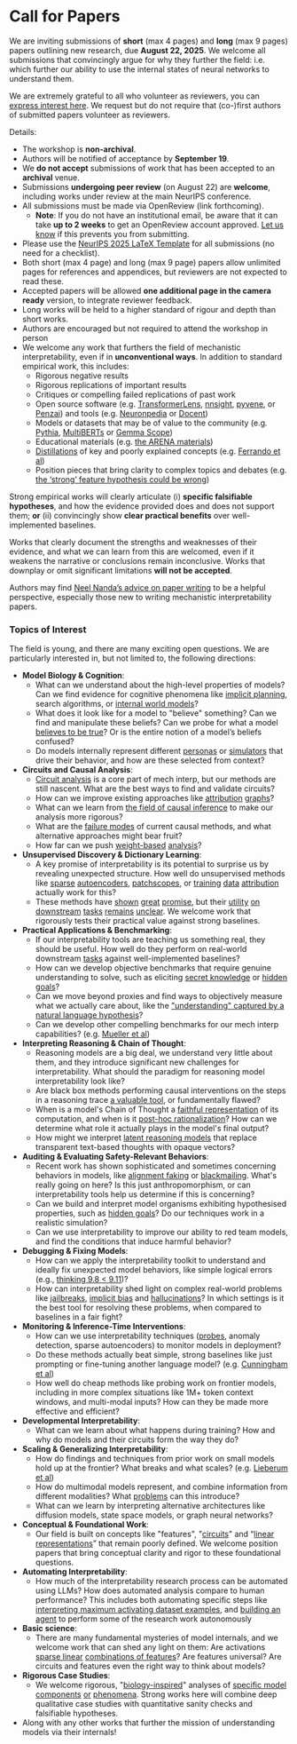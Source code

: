 # Call for Papers
We are inviting submissions of **short** (max 4 pages) and **long** (max 9 pages) papers outlining new research, due **August 22, 2025**. We welcome all submissions that convincingly argue for why they further the field: i.e. which further our ability to use the internal states of neural networks to understand them. 

We are extremely grateful to all who volunteer as reviewers, you can [express interest here](https://www.google.com/url?q=https://docs.google.com/forms/d/e/1FAIpQLSdiw1SJllzoTz_nqzDTzTOGb9DV3W_truQyh-WvYj_QGIi7Mg/viewform?usp%3Ddialog&sa=D&source=editors&ust=1753358848695729&usg=AOvVaw0sR-71V7YtcVgThhTbnMEF). We request but do not require that (co-)first authors of submitted papers volunteer as reviewers. 

Details: 
* The workshop is **non-archival**.
* Authors will be notified of acceptance by **September 19**.
* We **do not accept** submissions of work that has been accepted to an **archival** venue.
* Submissions **undergoing peer review** (on August 22) are **welcome**, including works under review at the main NeurIPS conference.
* All submissions must be made via OpenReview (link forthcoming).
  * **Note**: If you do not have an institutional email, be aware that it can take **up to 2 weeks** to get an OpenReview account approved. [Let us know](mailto:neurips2025@mechinterpworkshop.com) if this prevents you from submitting.
* Please use the [NeurIPS 2025 LaTeX Template](https://www.google.com/url?q=https://media.neurips.cc/Conferences/NeurIPS2025/Styles.zip&sa=D&source=editors&ust=1753358848699106&usg=AOvVaw2Y-kOD9r0dfAuembz5MH9U) for all submissions (no need for a checklist).
* Both short (max 4 page) and long (max 9 page) papers allow unlimited pages for references and appendices, but reviewers are not expected to read these.
* Accepted papers will be allowed **one additional page in the camera ready** version, to integrate reviewer feedback.
* Long works will be held to a higher standard of rigour and depth than short works.
* Authors are encouraged but not required to attend the workshop in person
* We welcome any work that furthers the field of mechanistic interpretability, even if in **unconventional ways**. In addition to standard empirical work, this includes:
  * Rigorous negative results
  * Rigorous replications of important results
  * Critiques or compelling failed replications of past work
  * Open source software (e.g. [TransformerLens](https://www.google.com/url?q=https://github.com/neelnanda-io/TransformerLens&sa=D&source=editors&ust=1753358848702025&usg=AOvVaw1oBkS2iKCP9IWKlzyp_u_g), [nnsight](https://www.google.com/url?q=https://github.com/ndif-team/nnsight&sa=D&source=editors&ust=1753358848702222&usg=AOvVaw1NtWSC8hCgNJYKPqxRknPl), [pyvene](https://www.google.com/url?q=https://github.com/stanfordnlp/pyvene/tree/main/pyvene/models/mlp&sa=D&source=editors&ust=1753358848702426&usg=AOvVaw1g0i0N_zP4E2SEvSmBxpu1), or [Penzai](https://www.google.com/url?q=https://github.com/google-deepmind/penzai&sa=D&source=editors&ust=1753358848702648&usg=AOvVaw29L0wHyLVvlddcDcrCuTSH)) and tools (e.g. [Neuronpedia](https://www.google.com/url?q=http://neuronpedia.org&sa=D&source=editors&ust=1753358848702858&usg=AOvVaw0gFEZtSRNfjCR6MnnXNoam) or [Docent](https://www.google.com/url?q=https://transluce.org/introducing-docent&sa=D&source=editors&ust=1753358848703062&usg=AOvVaw1MLWEhoJt1pa6af4la93pe))
  * Models or datasets that may be of value to the community (e.g. [Pythia](https://www.google.com/url?q=https://arxiv.org/abs/2304.01373&sa=D&source=editors&ust=1753358848703465&usg=AOvVaw2uluDSnEawQ1tQu-Y5RCvu), [MultiBERTs](https://www.google.com/url?q=https://arxiv.org/abs/2106.16163&sa=D&source=editors&ust=1753358848703640&usg=AOvVaw3lijG2u1pBffu-ki-on0sV) or [Gemma Scope](https://www.google.com/url?q=https://arxiv.org/abs/2408.05147&sa=D&source=editors&ust=1753358848703821&usg=AOvVaw2hQW2QMtt42bvsbIVTq718))
  * Educational materials (e.g. [the ARENA materials](https://www.google.com/url?q=https://arena3-chapter1-transformer-interp.streamlit.app/&sa=D&source=editors&ust=1753358848704211&usg=AOvVaw2l_VzP8ILkHIVMvL7xdNMD))
  * [Distillations](https://www.google.com/url?q=https://distill.pub/2017/research-debt/&sa=D&source=editors&ust=1753358848704468&usg=AOvVaw3lq-yJUO8khytiyTwRCc3D) of key and poorly explained concepts (e.g. [Ferrando et al](https://www.google.com/url?q=https://arxiv.org/abs/2405.00208&sa=D&source=editors&ust=1753358848704842&usg=AOvVaw34S8-rJjdHFQk3Uli80tJ2))
  * Position pieces that bring clarity to complex topics and debates (e.g. [the ‘strong’ feature hypothesis could be wrong](https://www.google.com/url?q=https://www.alignmentforum.org/posts/tojtPCCRpKLSHBdpn/the-strong-feature-hypothesis-could-be-wrong&sa=D&source=editors&ust=1753358848705462&usg=AOvVaw2WCrA_3GBwXj_1SOEUx5PY))

Strong empirical works will clearly articulate (i) **specific falsifiable hypotheses**, and how the evidence provided does and does not support them; **or** (ii) convincingly show **clear practical benefits** over well-implemented baselines. 

Works that clearly document the strengths and weaknesses of their evidence, and what we can learn from this are welcomed, even if it weakens the narrative or conclusions remain inconclusive. Works that downplay or omit significant limitations **will not be accepted**. 

Authors may find [Neel Nanda’s advice on paper writing](https://www.google.com/url?q=https://www.alignmentforum.org/posts/eJGptPbbFPZGLpjsp/highly-opinionated-advice-on-how-to-write-ml-papers&sa=D&source=editors&ust=1753358848707832&usg=AOvVaw3br_qHDLFiC61UTC2H_lOW) to be a helpful perspective, especially those new to writing mechanistic interpretability papers. 
### Topics of Interest
The field is young, and there are many exciting open questions. We are particularly interested in, but not limited to, the following directions: 
* **Model Biology & Cognition**:
  * What can we understand about the high-level properties of models? Can we find evidence for cognitive phenomena like [implicit planning](https://www.google.com/url?q=https://transformer-circuits.pub/2025/attribution-graphs/biology.html%23dives-poems&sa=D&source=editors&ust=1753358848709503&usg=AOvVaw1P3eXSacuz7C-xD_D50yam), search algorithms, or [internal world models](https://www.google.com/url?q=https://arxiv.org/abs/2210.13382&sa=D&source=editors&ust=1753358848709784&usg=AOvVaw1KUnjmMP-jp48JuzGRcMm0)?
  * What does it look like for a model to "believe" something? Can we find and manipulate these beliefs? Can we probe for what a model [believes to be true](https://www.google.com/url?q=https://arxiv.org/abs/2310.06824&sa=D&source=editors&ust=1753358848710388&usg=AOvVaw3X2-ZfBVSc8T65HX9frj4I)? Or is the entire notion of a model’s beliefs confused?
  * Do models internally represent different [personas](https://www.google.com/url?q=https://arxiv.org/abs/2406.12094&sa=D&source=editors&ust=1753358848710905&usg=AOvVaw1eGlPtoVgtaXLgaG7C6qfW) or [simulators](https://www.google.com/url?q=https://www.nature.com/articles/s41586-023-06647-8&sa=D&source=editors&ust=1753358848711121&usg=AOvVaw23fIrldxoWDCdHawhk8gSi) that drive their behavior, and how are these selected from context?
* **Circuits and Causal Analysis**:
  * [Circuit analysis](https://www.google.com/url?q=https://distill.pub/2020/circuits/zoom-in/&sa=D&source=editors&ust=1753358848711711&usg=AOvVaw1_0xkXNtsrXM5CNxhuSqI0) is a core part of mech interp, but our methods are still nascent. What are the best ways to find and validate circuits?
  * How can we improve existing approaches like [attribution](https://www.google.com/url?q=https://arxiv.org/abs/2406.11944&sa=D&source=editors&ust=1753358848712362&usg=AOvVaw0S96Cpy3GIriA5Z2QD7Tna) [graphs](https://www.google.com/url?q=https://transformer-circuits.pub/2025/attribution-graphs/methods.html&sa=D&source=editors&ust=1753358848712585&usg=AOvVaw2lo0OCE-3ORJ03jVnGjmkn)?
  * What can we learn from [the field of causal inference](https://www.google.com/url?q=https://arxiv.org/abs/2407.04690&sa=D&source=editors&ust=1753358848712947&usg=AOvVaw2O4IOBfryKhVrt7A8_Nz_d) to make our analysis more rigorous?
  * What are the [failure modes](https://www.google.com/url?q=https://arxiv.org/abs/2307.15771&sa=D&source=editors&ust=1753358848713371&usg=AOvVaw0YlH4GjVGUjvjKeB_9HMhY) of current causal methods, and what alternative approaches might bear fruit?
  * How far can we push [weight-based](https://www.google.com/url?q=https://arxiv.org/abs/2301.05217&sa=D&source=editors&ust=1753358848713875&usg=AOvVaw1G2pDbCZQIFOLyC0E-lskR) [analysis](https://www.google.com/url?q=https://arxiv.org/abs/2410.08417&sa=D&source=editors&ust=1753358848714031&usg=AOvVaw3bPhPOVucjIpWNo_pD0hwA)?
* **Unsupervised Discovery & Dictionary Learning**:
  * A key promise of interpretability is its potential to surprise us by revealing unexpected structure. How well do unsupervised methods like [sparse](https://www.google.com/url?q=https://arxiv.org/abs/2103.15949&sa=D&source=editors&ust=1753358848714921&usg=AOvVaw0KlrPuypIddUWyiLjOpyVl) [autoencoders](https://www.google.com/url?q=https://transformer-circuits.pub/2023/monosemantic-features&sa=D&source=editors&ust=1753358848715154&usg=AOvVaw3pzgZIQO18kQOpf8k-u-p7), [patch](https://www.google.com/url?q=https://arxiv.org/abs/2401.06102&sa=D&source=editors&ust=1753358848715321&usg=AOvVaw2fRPIlhcgM29xHLqhqVdmi)[scopes](https://www.google.com/url?q=https://arxiv.org/abs/2403.10949v2&sa=D&source=editors&ust=1753358848715448&usg=AOvVaw2qNR7muohCf0g5CXN9POs5), or [training](https://www.google.com/url?q=https://proceedings.mlr.press/v70/koh17a?ref%3Dhttps://githubhelp.com&sa=D&source=editors&ust=1753358848715726&usg=AOvVaw2de1Rl9o0TPnTPrAU71qvb) [data](https://www.google.com/url?q=https://arxiv.org/abs/2308.03296&sa=D&source=editors&ust=1753358848715907&usg=AOvVaw0_EJYi9mWQhm9douzLre5f) [attribution](https://www.google.com/url?q=https://arxiv.org/abs/2205.11482&sa=D&source=editors&ust=1753358848716084&usg=AOvVaw3BYuW4-cOS3QhvantBaNyO) actually work for this?
  * These methods have [shown](https://www.google.com/url?q=https://transformer-circuits.pub/2024/scaling-monosemanticity/index.html&sa=D&source=editors&ust=1753358848716478&usg=AOvVaw1WplVLiCwOZEBuZ26DQggK) [great](https://www.google.com/url?q=https://transformer-circuits.pub/2025/attribution-graphs/biology.html&sa=D&source=editors&ust=1753358848716686&usg=AOvVaw1kIVqnEps7w34tW8AMPtP8) [promise](https://www.google.com/url?q=https://arxiv.org/abs/2503.10965&sa=D&source=editors&ust=1753358848716836&usg=AOvVaw2xiorjco_vUIEderp6K3ot), but their [utility](https://www.google.com/url?q=https://arxiv.org/abs/2502.16681&sa=D&source=editors&ust=1753358848717013&usg=AOvVaw39WD913p-prbE3TycBLbbW) [on](https://www.google.com/url?q=https://www.tilderesearch.com/blog/sieve&sa=D&source=editors&ust=1753358848717159&usg=AOvVaw08gkrXGBbaApsFUMvbHMQy) [downstream](https://www.google.com/url?q=https://arxiv.org/abs/2501.17148&sa=D&source=editors&ust=1753358848717336&usg=AOvVaw33siy5IP-ImyxVDKu2uUZ2) [tasks](https://www.google.com/url?q=https://transformer-circuits.pub/2024/features-as-classifiers/index.html&sa=D&source=editors&ust=1753358848717557&usg=AOvVaw1oepwovrEynTm8qHFqJGz1) [remains](https://www.google.com/url?q=https://arxiv.org/abs/2502.04382&sa=D&source=editors&ust=1753358848717729&usg=AOvVaw3xJcY0FMxr1w7wWJlMMWVn) [unclear](https://www.google.com/url?q=https://www.alignmentforum.org/posts/4uXCAJNuPKtKBsi28/negative-results-for-saes-on-downstream-tasks&sa=D&source=editors&ust=1753358848717986&usg=AOvVaw38rsX3A07XtFFHJkV3IwhL). We welcome work that rigorously tests their practical value against strong baselines.
* **Practical Applications & Benchmarking**:
  * If our interpretability tools are teaching us something real, they should be useful. How well do they perform on real-world downstream [tasks](https://www.google.com/url?q=https://www.lesswrong.com/posts/wGRnzCFcowRCrpX4Y/downstream-applications-as-validation-of-interpretability&sa=D&source=editors&ust=1753358848719148&usg=AOvVaw3iTIgFw-teW1F-kqtf0Tb-) against well-implemented baselines?
  * How can we develop objective benchmarks that require genuine understanding to solve, such as eliciting [secret knowledge](https://www.google.com/url?q=https://arxiv.org/abs/2505.14352&sa=D&source=editors&ust=1753358848719776&usg=AOvVaw3azUln_s1AuvBSWyOO6IVX) or [hidden goals](https://www.google.com/url?q=https://arxiv.org/abs/2503.10965&sa=D&source=editors&ust=1753358848719970&usg=AOvVaw2btd2wrMpzWgpwwJn6bwFI)?
  * Can we move beyond proxies and find ways to objectively measure what we actually care about, like the ["understanding" captured by a natural language hypothesis](https://www.google.com/url?q=https://arxiv.org/abs/2502.04382&sa=D&source=editors&ust=1753358848720638&usg=AOvVaw3j0LmM7fDTMlzpChAHd8F2)?
  * Can we develop other compelling benchmarks for our mech interp capabilities? (e.g. [Mueller et al](https://www.google.com/url?q=https://arxiv.org/abs/2504.13151&sa=D&source=editors&ust=1753358848721114&usg=AOvVaw1lItn6kQxqF4QikWdKGTvx))
* **Interpreting Reasoning & Chain of Thought**:
  * Reasoning models are a big deal, we understand very little about them, and they introduce significant new challenges for interpretability. What should the paradigm for reasoning model interpretability look like?
  * Are black box methods performing causal interventions on the steps in a reasoning trace [a valuable tool](https://www.google.com/url?q=https://arxiv.org/abs/2506.19143&sa=D&source=editors&ust=1753358848722429&usg=AOvVaw0tF2atVVwLUQHQ44CMrTDe), or fundamentally flawed?
  * When is a model's Chain of Thought a [faithful representation](https://www.google.com/url?q=https://arxiv.org/abs/2305.04388&sa=D&source=editors&ust=1753358848722897&usg=AOvVaw0-0IzYSRns4O5xRWbY8tKW) of its computation, and when is it [post-hoc rationalization](https://www.google.com/url?q=https://arxiv.org/abs/2503.08679&sa=D&source=editors&ust=1753358848723196&usg=AOvVaw1DVgOXgshkoT3Y-557uHFH)? How can we determine what role it actually plays in the model's final output?
  * How might we interpret [latent reasoning models](https://www.google.com/url?q=https://arxiv.org/abs/2412.06769&sa=D&source=editors&ust=1753358848723735&usg=AOvVaw3zWRtM8xLocW4xEB2c082z) that replace transparent text-based thoughts with opaque vectors?
* **Auditing & Evaluating Safety-Relevant Behaviors**:
  * Recent work has shown sophisticated and sometimes concerning behaviors in models, like [alignment faking](https://www.google.com/url?q=https://arxiv.org/abs/2412.14093&sa=D&source=editors&ust=1753358848724677&usg=AOvVaw1L971zcsz_SPgv_Ox6uNjL) or [blackmailing](https://www.google.com/url?q=https://www.anthropic.com/research/agentic-misalignment&sa=D&source=editors&ust=1753358848724902&usg=AOvVaw1gTkA9oC6UDrDigKnztLmy). What's really going on here? Is this just anthropomorphism, or can interpretability tools help us determine if this is concerning?
  * Can we build and interpret model organisms exhibiting hypothesised properties, such as [hidden goals](https://www.google.com/url?q=https://arxiv.org/abs/2503.10965&sa=D&source=editors&ust=1753358848725729&usg=AOvVaw0a3yR8-gTaT9cAwPLvD1TC)? Do our techniques work in a realistic simulation?
  * Can we use interpretability to improve our ability to red team models, and find the conditions that induce harmful behavior?
* **Debugging & Fixing Models**:
  * How can we apply the interpretability toolkit to understand and ideally fix unexpected model behaviors, like simple logical errors (e.g., [thinking 9.8 < 9.11](https://www.google.com/url?q=https://transluce.org/observability-interface&sa=D&source=editors&ust=1753358848727042&usg=AOvVaw0CzZWbLU_CN4BPJs8-VpZV))?
  * How can interpretability shed light on complex real-world problems like [jailbreaks](https://www.google.com/url?q=https://transformer-circuits.pub/2025/attribution-graphs/biology.html%23dives-jailbreak&sa=D&source=editors&ust=1753358848727536&usg=AOvVaw10rXWfE6vHc2aXQenfvl3C), [implicit bias](https://www.google.com/url?q=https://arxiv.org/abs/2506.10922&sa=D&source=editors&ust=1753358848727735&usg=AOvVaw10oq1ECvV-840OV8p_WxEN) and [hallucinations](https://www.google.com/url?q=https://arxiv.org/abs/2411.14257&sa=D&source=editors&ust=1753358848727925&usg=AOvVaw1UiUKegrDTAvmODmTIlhQp)? In which settings is it the best tool for resolving these problems, when compared to baselines in a fair fight?
* **Monitoring & Inference-Time Interventions**:
  * How can we use interpretability techniques ([probes](https://www.google.com/url?q=https://arxiv.org/abs/2102.12452&sa=D&source=editors&ust=1753358848728825&usg=AOvVaw2uepOe_5Mc6WN66erwRxa-), anomaly detection, sparse autoencoders) to monitor models in deployment?
  * Do these methods actually beat simple, strong baselines like just prompting or fine-tuning another language model? (e.g. [Cunningham et al](https://www.google.com/url?q=https://alignment.anthropic.com/2025/cheap-monitors/&sa=D&source=editors&ust=1753358848729607&usg=AOvVaw2ZYitAWZZnJQeYn7YXxyBe))
  * How well do cheap methods like probing work on frontier models, including in more complex situations like 1M+ token context windows, and multi-modal inputs? How can they be made more effective and efficient?
* **Developmental Interpretability**:
  * What can we learn about what happens during training? How and why do models and their circuits form the way they do?
* **Scaling & Generalizing Interpretability**:
  * How do findings and techniques from prior work on small models hold up at the frontier? What breaks and what scales? (e.g. [Lieberum et al](https://www.google.com/url?q=https://arxiv.org/abs/2307.09458&sa=D&source=editors&ust=1753358848731678&usg=AOvVaw2DzQnqxAF3lXbbqW0BDgtn))
  * How do multimodal models represent, and combine information from different modalities? What [problems](https://www.google.com/url?q=https://openreview.net/pdf?id%3DVUhRdZp8ke&sa=D&source=editors&ust=1753358848732161&usg=AOvVaw0-neN2NneIP-A8EGglGabo) can this introduce?
  * What can we learn by interpreting alternative architectures like diffusion models, state space models, or graph neural networks?
* **Conceptual & Foundational Work**:
  * Our field is built on concepts like "features", "[circuits](https://www.google.com/url?q=https://distill.pub/2020/circuits/zoom-in/&sa=D&source=editors&ust=1753358848733233&usg=AOvVaw3TwTtMpnTj2Rqiz6H-sBb0)" and “[linear representations](https://www.google.com/url?q=https://transformer-circuits.pub/2024/july-update/index.html%23linear-representations&sa=D&source=editors&ust=1753358848733520&usg=AOvVaw0oFvjpNCEvZ9FKqMa_i3o-)” that remain poorly defined. We welcome position papers that bring conceptual clarity and rigor to these foundational questions.
* **Automating Interpretability**:
  * How much of the interpretability research process can be automated using LLMs? How does automated analysis compare to human performance? This includes both automating specific steps like [interpreting maximum activating dataset examples](https://www.google.com/url?q=https://openaipublic.blob.core.windows.net/neuron-explainer/paper/index.html&sa=D&source=editors&ust=1753358848734978&usg=AOvVaw3NExpZQFUZiOt_wksXBTH6), and [building an agent](https://www.google.com/url?q=https://arxiv.org/abs/2404.14394&sa=D&source=editors&ust=1753358848735189&usg=AOvVaw1TBcRu34gGYpK7DNJ4YES5) to perform some of the research work autonomously
* **Basic science**:
  * There are many fundamental mysteries of model internals, and we welcome work that can shed any light on them: Are activations [sparse linear](https://www.google.com/url?q=https://arxiv.org/abs/1601.03764&sa=D&source=editors&ust=1753358848736119&usg=AOvVaw0Ie4Am4PcAFoEdSyskKB5j) [combinations of features](https://www.google.com/url?q=https://transformer-circuits.pub/2022/toy_model/index.html&sa=D&source=editors&ust=1753358848736369&usg=AOvVaw0XMYi-cQHWuQsRQUFwNY7G)? Are features universal? Are circuits and features even the right way to think about models?
* **Rigorous Case Studies**:
  * We welcome rigorous, "[biology-inspired](https://www.google.com/url?q=https://distill.pub/2020/circuits/curve-circuits/&sa=D&source=editors&ust=1753358848737166&usg=AOvVaw3gMl8_n6IH-2DrfzNsTRob)" analyses of [specific model](https://www.google.com/url?q=https://arxiv.org/abs/2310.04625&sa=D&source=editors&ust=1753358848737363&usg=AOvVaw0BuWoeuT_ga2dHGzeu1gPU) [components](https://www.google.com/url?q=https://transformer-circuits.pub/2024/scaling-monosemanticity/index.html&sa=D&source=editors&ust=1753358848737581&usg=AOvVaw2-GP6vNXz5LlNOrqzO2718) [or](https://www.google.com/url?q=https://arxiv.org/abs/2305.01610&sa=D&source=editors&ust=1753358848737735&usg=AOvVaw3BdkEn6T6ytmeJeery0qmz) [phenomena](https://www.google.com/url?q=https://arxiv.org/abs/2306.09346&sa=D&source=editors&ust=1753358848737906&usg=AOvVaw0KJOJTjsJeyhZUr8Q_H3YX). Strong works here will combine deep qualitative case studies with quantitative sanity checks and falsifiable hypotheses.
* Along with any other works that further the mission of understanding models via their internals!